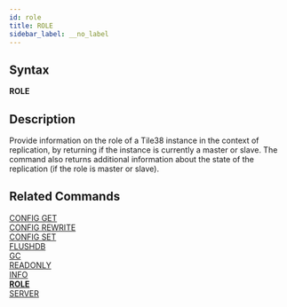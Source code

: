 ```yaml
---
id: role
title: ROLE
sidebar_label: __no_label
---
```


## Syntax

**ROLE**

## Description

Provide information on the role of a Tile38 instance in the context of replication, by returning if the instance is currently a master or slave. The command also returns additional information about the state of the replication (if the role is master or slave).

## Related Commands

[CONFIG GET](../commands/config-get.md)<br>
[CONFIG REWRITE](../commands/config-rewrite.md)<br>
[CONFIG SET](../commands/config-set.md)<br>
[FLUSHDB](../commands/flushdb.md)<br>
[GC](../commands/gc.md)<br>
[READONLY](../commands/readonly.md)<br>
[INFO](../commands/info.md)<br>
**[ROLE](../commands/role.md)**<br>
[SERVER](../commands/server.md)<br>